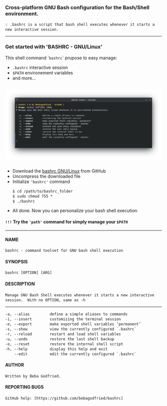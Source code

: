 ### Cross-platform GNU Bash configuration for the Bash/Shell environment.
  ```
  💡 .bashrc is a script that bash shell executes whenever it starts a new interactive session.
  ```
---

### Get started with 'BASHRC - GNU/Linux'
  This shell command \``bashrc`\` prupose to easy manage:
  - `.bashrc` interactive session
  - `$PATH` environement variables
  - and more...

![bashrc menu](img/screenshot.png)
---
###
- Download the [bashrc GNU/Linux](https://github.com/bebagodfried/bashrc) from GitHub
- Uncompress the downloaded file
- Initialize `'bashrc'` command
  ```
  $ cd /path/to/bashrc_folder
  $ sudo chmod 755 *
  $ ./bashrc
  ```
- All done. Now  you can personalize your bash shell execution

#### `!!!` Try the `'path'` command for simply manage your `$PATH`
---

#### NAME
    bashrc - command toolset for GNU bash shell execution

#### SYNOPSIS
    bashrc [OPTION] [ARG]

#### DESCRIPTION
    Manage GNU Bash Shell executes whenever it starts a new interactive session.  With no OPTION, same as -h

  ---
    -a, --alias         define a simple aliases to commands
    -i, --insert        customizing the terminal session
    -e, --export        make exported shell variables ‘permanent’
    -s, --show          view the currently configured `.bashrc`
    -r, --reload        restart and load shell variables
    -u, --undo          restore the last shell backup
    -o, --reset         restore the internal shell script
    -h, --help          display this help and exit
        --edit          edit the currently configured `.bashrc`

#### AUTHOR
    Written by Beba Godfried.

#### REPORTING BUGS
    GitHub help: [https://github.com/bebagodfried/bashrc]
